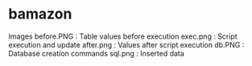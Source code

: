 # bamazon

Images
 before.PNG : 	Table values before execution
 exec.png 	: 	Script execution and update
 after.png  :	Values after script execution
 db.PNG 	: 	Database creation commands
 sql.png 	:	Inserted data
